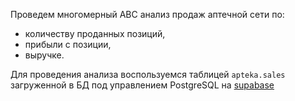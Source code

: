 Проведем многомерный ABC анализ продаж аптечной сети по:

* количеству проданных позиций,
* прибыли с позиции,
* выручке.

Для проведения анализа воспользуемся таблицей `apteka.sales` загруженной в БД под управлением PostgreSQL на [supabase](https://supabase.com/) 